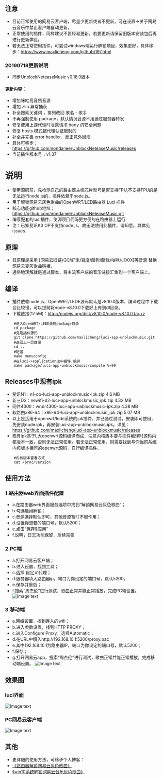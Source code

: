## 注意
- 目前正常使用的网易云客户端，尽量少更新或者不更新，可在设置->关于网易云音乐中禁止客户端自动更新。
- 正常使用的插件，同样建议不要轻易更新，若要更新请保留旧版本安装包后再进行更新体验。
- 若无法正常使用插件，可尝试windows端运行解锁项目，效果更好，具体移步：https://www.maxlicheng.com/github/197.html
### 20190718更新说明
- 同步UnblockNeteaseMusic v0.16.0版本
#### 更新内容：
- 增加咪咕高音质音源 
- 增加 zlib 异常捕获 
- 补全搜索关键词 ，排列改回 歌名 - 歌手 
- 不再强制使用 package，默认情况音源不用通过服务器转发 
- 修复使用上游代理时泄露请求 body 的安全问题
- 修复 hosts 模式被代理认证限制的 
- 补全并完善 error handler，反正意外崩溃
- 具体可移步：https://github.com/nondanee/UnblockNeteaseMusic/releases
- 当前插件版本号：v1.37

# 说明
- 使用源码前，先检测自己的路由器主控芯片型号是否支持FPU,不支持FPU的是无法运行node.js的，插件依赖于node.js。
- 用于解锁网易云灰色歌曲的OpenWRT/LED路由器 Luci 插件
- 核心功能github地址：https://github.com/nondanee/UnblockNeteaseMusic.git 
- 编写配套的luci插件，使源项目代码更方便的在路由器上运行
- 注：已知斐讯K3 OP不支持node.js，故无法使用此插件，请知悉。具体见 issues.

## 原理
- 其原理是采用  [网易云旧链/QQ/虾米/百度/酷狗/酷我/咕咪/JOOX]等音源 替换网易云变灰歌曲链接，
- 通俗地理解就是通过脚本，将主流客户端的音乐链接汇集到一个客户端上。

## 编译
- 插件依赖node.js，OpenWRT/LEDE源码默认是v8.10.0版本，编译过程中下载会比较慢，可以提前将node-v8.10.0下载好上传到dl目录。
- 下载链接(17.5M)：http://nodejs.org/dist/v8.10.0/node-v8.10.0.tar.xz  
```Brash
    #进入OpenWRT/LEDE源码package目录
    cd package
    #克隆插件源码
    git clone https://github.com/maxlicheng/luci-app-unblockmusic.git
    #返回上一层目录
    cd ..
    #配置
    make menuconfig
    #在luci->application选中插件,编译
    make package/luci-app-unblockmusic/compile V=99
```

## Releases中现有ipk
- 斐讯N1：n1-op-luci-app-unblockmusic-ipk.zip       4.6 MB
- 新三D2：newifi-d2-luci-app-unblockmusic_ipk.zip       4.32 MB
- 网件4300：wndr4300-luci-app-unblockmusic-ipk.zip       4.38 MB
- 软路由x86-64：x86-64-luci-app-unblockmusic_ipk.zip       5.07 MB
- 以上是适用于openwrt/lede系统的ipk插件，并已通过测试，安装即可使用，先安装node.ipk，再安装luci-app-unblockmusic.ipk。详见：https://github.com/maxlicheng/luci-app-unblockmusic/releases
- 现有ipk基于L大openwrt源码编译而成，注意内核版本要与插件编译时源码内核版本一致，否则无法正常使用。若无法正常使用，则需要找到与你当前系统内核版本相同的openwrt源码，自行编译插件。
```Brash
    #内核版本查看方式
    cat /proc/version
```

## 使用方法
### 1.路由器web界面插件配置
- a.在路由器web界面服务选项中找到“解锁网易云灰色歌曲”；
- b.勾选启用解锁；
- c.音源选择默认即可，其他音源暂时不起作用；
- d.设置你想要的端口号，默认5200；
- e.点击“保存&应用”
- f.说明，日志功能保留，后续完善

### 2.PC端
- a.打开网易云客户端；
- b.进入设置，找到工具；
- c.选择 自定义代理；
- d.服务器填入路由器ip，端口为你设定的端口号，默认5200。
- e.保存并重启；
- f.搜索“周杰伦”进行测试，歌曲正常并能正常播放，完成PC端设置。
 ![Image text](http://www.maxlicheng.com/wp-content/uploads/2019/06/luci-1.jpg)

### 3.移动端
- a.网络设置，找到连入的wifi；
- b.进入参数设置，找到HTTP PROXY；
- c.进入Configure Proxy，选择Automatic；
- d.在URL中填入http://192.168.10.1:5200/proxy.pac
- e.其中192.168.10.1为路由器IP，端口为你设定的端口号，默认5200；
- f.保存；
- g.打开网易云app，搜索“周杰伦”进行测试，歌曲正常并能正常播放，完成移动端设置。
 ![Image text](http://www.maxlicheng.com/wp-content/uploads/2019/06/Luci-3.jpg)

## 效果图
### luci界面
  ![Image text](https://raw.githubusercontent.com/maxlicheng/luci-app-unblockmusic/master/views/views1.jpg)
### PC网易云客户端
  ![Image text](https://raw.githubusercontent.com/maxlicheng/luci-app-unblockmusic/master/views/views2.jpg)
  
## 其他
- 更详细的使用方法，可移步个人博客：
- [《路由器解锁网易云灰色歌曲》](https://www.maxlicheng.com/github/232.html)
- [《win10系统解锁网易云音乐灰色歌曲》](https://www.maxlicheng.com/github/197.html)
